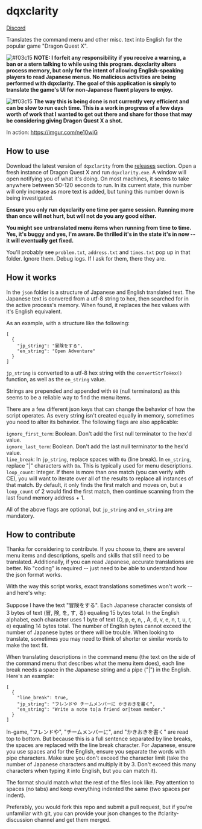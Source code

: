 # dqxclarity

[Discord](https://discord.gg/bVpNqVjEG5)

Translates the command menu and other misc. text into English for the popular game "Dragon Quest X".

![#f03c15](https://via.placeholder.com/15/f03c15/000000?text=+)
**NOTE: I forfeit any responsibility if you receive a warning, a ban or a stern talking to while using this program. dqxclarity alters process memory, but only for the intent of allowing English-speaking players to read Japanese menus. No malicious activities are being performed with dqxclarity. The goal of this application is simply to translate the game's UI for non-Japanese fluent players to enjoy.**

![#f03c15](https://via.placeholder.com/15/f03c15/000000?text=+)
**The way this is being done is not currently very efficient and can be slow to run each time. This is a work in progress of a few days worth of work that I wanted to get out there and share for those that may be considering giving Dragon Quest X a shot.**

In action: https://imgur.com/ne10wiG

## How to use

Download the latest version of `dqxclarity` from the [releases](https://github.com/jmctune/dqxclarity/releases) section. Open a fresh instance of Dragon Quest X and run `dqxclarity.exe`. A window will open notifying you of what it's doing. On most machines, it seems to take anywhere between 50-120 seconds to run. In its current state, this number will only increase as more text is added, but tuning this number down is being investigated.

**Ensure you only run dqxclarity one time per game session. Running more than once will not hurt, but will not do you any good either.**

**You might see untranslated menu items when running from time to time. Yes, it's buggy and yes, I'm aware. Be thrilled it's in the state it's in now -- it will eventually get fixed.**

You'll probably see `problem.txt`, `address.txt` and `times.txt` pop up in that folder. Ignore them. Debug logs. If I ask for them, there they are.

## How it works

In the `json` folder is a structure of Japanese and English translated text. The Japanese text is convered from a utf-8 string to hex, then searched for in the active process's memory. When found, it replaces the hex values with it's English equivalent.

As an example, with a structure like the following:

```
[
  {
    "jp_string": "冒険をする",
    "en_string": "Open Adventure"
  }
]
```

`jp_string` is converted to a utf-8 hex string with the `convertStrToHex()` function, as well as the `en_string` value.

Strings are prepended and appended with `00` (null terminators) as this seems to be a reliable way to find the menu items.

There are a few different json keys that can change the behavior of how the script operates. As every string isn't created equally in memory, sometimes you need to alter its behavior. The following flags are also applicable:

`ignore_first_term`: Boolean. Don't add the first null terminator to the hex'd value.<br>
`ignore_last_term`: Boolean. Don't add the last null terminator to the hex'd value.<br>
`line_break`: In `jp_string`, replace spaces with `0a` (line break). In `en_string`, replace "|" characters with `0a`. This is typically used for menu descriptions.<br>
`loop_count`: Integer. If there is more than one match (you can verify with CE), you will want to iterate over all of the results to replace all instances of that match. By default, it only finds the first match and moves on, but a `loop_count` of 2 would find the first match, then continue scanning from the last found memory address + 1.<br>

All of the above flags are optional, but `jp_string` and `en_string` are mandatory.

## How to contribute

Thanks for considering to contribute. If you choose to, there are several menu items and descriptions, spells and skills that still need to be translated. Additionally, if you can read Japanese, accurate translations are better. No "coding" is required -- just need to be able to understand how the json format works.

With the way this script works, exact translations sometimes won't work -- and here's why:

Suppose I have the text "冒険をする". Each Japanese character consists of 3 bytes of text (冒, 険, を, す, る) equaling 15 bytes total. In the English alphabet, each character uses 1 byte of text (O, p, e, n, , A, d, v, e, n, t, u, r, e) equaling 14 bytes total. The number of English bytes cannot exceed the number of Japanese bytes or there will be trouble. When looking to translate, sometimes you may need to think of shorter or similar words to make the text fit.

When translating descriptions in the command menu (the text on the side of the command menu that describes what the menu item does), each line break needs a space in the Japanese string and a pipe ("|") in the English. Here's an example:

```
[
  {
    "line_break": true,
    "jp_string": "フレンドや チームメンバーに かきおきを書く",
    "en_string": "Write a note to|a friend or|team member."
  }
]
```

In-game, "フレンドや", "チームメンバーに", and "かきおきを書く" are read top to bottom. But because this is a full sentence separated by line breaks, the spaces are replaced with the line break character. For Japanese, ensure you use spaces and for the English, ensure you separate the words with pipe characters. Make sure you don't exceed the character limit (take the number of Japanese characters and multiply it by 3. Don't exceed this many characters when typing it into English, but you can match it).

The format should match what the rest of the files look like. Pay attention to spaces (no tabs) and keep everything indented the same (two spaces per indent).

Preferably, you would fork this repo and submit a pull request, but if you're unfamiliar with git, you can provide your json changes to the #clarity-discussion channel and get them merged.
